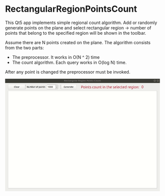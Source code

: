 # RectangularRegionPointsCount

This Qt5 app implements simple regional count algorithm. Add or randomly
generate points on the plane and select rectangular region -> number of points
that belong to the specified region will be shown in the toolbar.

Assume there are N points created on the plane.
The algorithm consists from the two parts:
* The preprocessor. It works in O(N ^ 2) time
* The count algorithm. Each query works in O(log N) time.

After any point is changed the preprocessor must be invoked.

![demo gif](gif/rectangular_region_points_count_demo.gif)
